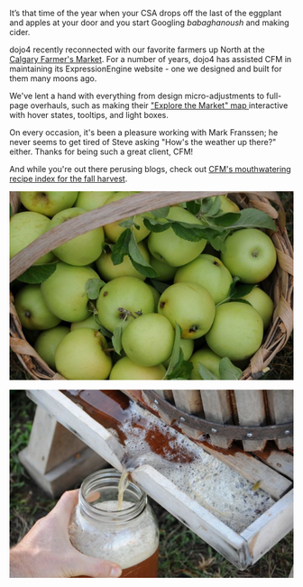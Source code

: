 It’s that time of the year when your CSA drops off the last of the eggplant and apples at your door and you start Googling *babaghanoush* and making cider.

dojo4 recently reconnected with our favorite farmers up North at the [Calgary Farmer's Market](http://www.calgaryfarmersmarket.ca/).  For a number of years, dojo4 has assisted CFM in maintaining its ExpressionEngine website - one we designed and built for them many moons ago. 

We've lent a hand with everything from design micro-adjustments to full-page overhauls, such as making their ["Explore the Market" map ](http://www.calgaryfarmersmarket.ca/vendors)interactive with hover states, tooltips, and light boxes. 

On every occasion, it's been a pleasure working with Mark Franssen; he never seems to get tired of Steve asking "How's the weather up there?" either. Thanks for being such a great client, CFM!

And while you're out there perusing blogs, check out [CFM's mouthwatering recipe index for the fall harvest](http://www.calgaryfarmersmarket.ca/seasons).  

![DSC_0761.jpg](assets/b.jpeg) 

![DSC_0799.jpg](assets/c.jpeg) 

  









